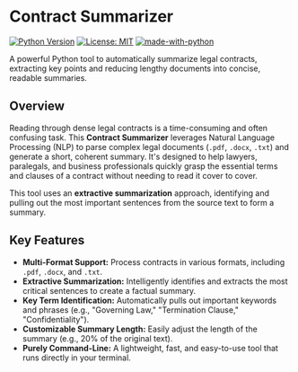# Contract Summarizer 

[![Python Version](https://img.shields.io/badge/python-3.9+-blue.svg)](https://www.python.org/downloads/)
[![License: MIT](https://img.shields.io/badge/License-MIT-green.svg)](https://opensource.org/licenses/MIT)
[![made-with-python](https://img.shields.io/badge/Made%20with-Python-1f425f.svg)](https://www.python.org/)

A powerful Python tool to automatically summarize legal contracts, extracting key points and reducing lengthy documents into concise, readable summaries.

## Overview

Reading through dense legal contracts is a time-consuming and often confusing task. This **Contract Summarizer** leverages Natural Language Processing (NLP) to parse complex legal documents (`.pdf`, `.docx`, `.txt`) and generate a short, coherent summary. It's designed to help lawyers, paralegals, and business professionals quickly grasp the essential terms and clauses of a contract without needing to read it cover to cover.

This tool uses an **extractive summarization** approach, identifying and pulling out the most important sentences from the source text to form a summary.

## Key Features

-   **Multi-Format Support:** Process contracts in various formats, including `.pdf`, `.docx`, and `.txt`.
-   **Extractive Summarization:** Intelligently identifies and extracts the most critical sentences to create a factual summary.
-   **Key Term Identification:** Automatically pulls out important keywords and phrases (e.g., "Governing Law," "Termination Clause," "Confidentiality").
-   **Customizable Summary Length:** Easily adjust the length of the summary (e.g., 20% of the original text).
-   **Purely Command-Line:** A lightweight, fast, and easy-to-use tool that runs directly in your terminal.
